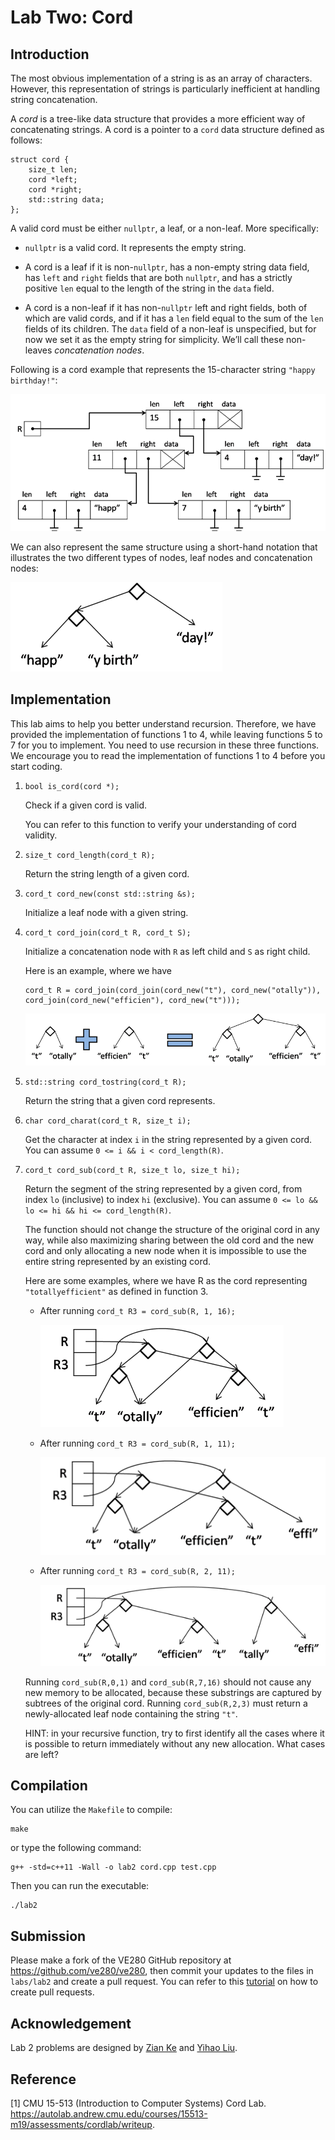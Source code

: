 # Lab Two: Cord

## Introduction

The most obvious implementation of a string is as an array of characters. However, this representation of strings is particularly inefficient at handling string concatenation.

A *cord* is a tree-like data structure that provides a more efficient way of concatenating strings. A cord is a pointer to a `cord` data structure defined as follows:

```
struct cord {
    size_t len;
    cord *left;
    cord *right;
    std::string data;
};
```

A valid cord must be either `nullptr`, a leaf, or a non-leaf. More specifically:

- `nullptr` is a valid cord. It represents the empty string.

- A cord is a leaf if it is non-`nullptr`, has a non-empty string data field, has `left` and `right` fields that are both `nullptr`, and has a strictly positive `len` equal to the length of the string in the `data` field.

- A cord is a non-leaf if it has non-`nullptr` left and right fields, both of which are valid cords, and if it has a `len` field equal to the sum of the `len` fields of its children. The `data` field of a non-leaf is unspecified, but for now we set it as the empty string for simplicity. We’ll call these non-leaves *concatenation nodes*.

Following is a cord example that represents the 15-character string `"happy birthday!"`:

![1](images/img1.png)

We can also represent the same structure using a short-hand notation that illustrates the two different types of nodes, leaf nodes and concatenation nodes:

![2](images/img2.png)

## Implementation

This lab aims to help you better understand recursion. Therefore, we have provided the implementation of functions 1 to 4, while leaving functions 5 to 7 for you to implement. You need to use recursion in these three functions. We encourage you to read the implementation of functions 1 to 4 before you start coding.

1. `bool is_cord(cord *);`

   Check if a given cord is valid. 
   
   You can refer to this function to verify your understanding of cord validity.

2. `size_t cord_length(cord_t R);`
   
   Return the string length of a given cord.

3. `cord_t cord_new(const std::string &s);`

   Initialize a leaf node with a given string.
   
4. `cord_t cord_join(cord_t R, cord_t S);`

   Initialize a concatenation node with `R` as left child and `S` as right child.
   
   Here is an example, where we have 
   
   ```
   cord_t R = cord_join(cord_join(cord_new("t"), cord_new("otally")), cord_join(cord_new("efficien"), cord_new("t")));
   ```
   
   ![3](images/img3.png)
   
5. `std::string cord_tostring(cord_t R);`

   Return the string that a given cord represents.
   
6. `char cord_charat(cord_t R, size_t i);`

   Get the character at index `i` in the string represented by a given cord. You can assume `0 <= i && i < cord_length(R)`.
   
7. `cord_t cord_sub(cord_t R, size_t lo, size_t hi);`

   Return the segment of the string represented by a given cord, from index `lo` (inclusive) to index `hi` (exclusive). You can assume `0 <= lo && lo <= hi && hi <= cord_length(R)`.
   
   The function should not change the structure of the original cord in any way, while also maximizing sharing between the old cord and the new cord and only allocating a new node when it is impossible to use the entire string represented by an existing cord.
   
   Here are some examples, where we have R as the cord representing `"totallyefficient"` as defined in function 3.
   
   - After running `cord_t R3 = cord_sub(R, 1, 16);`

     ![4](images/img4.png)

   - After running `cord_t R3 = cord_sub(R, 1, 11);`

     ![5](images/img5.png)

   - After running `cord_t R3 = cord_sub(R, 2, 11);`

     ![6](images/img6.png)

   Running `cord_sub(R,0,1)` and `cord_sub(R,7,16)` should not cause any new memory to be allocated, because these substrings are captured by subtrees of the original cord. Running `cord_sub(R,2,3)` must return a newly-allocated leaf node containing the string `"t"`.
   
   HINT: in your recursive function, try to first identify all the cases where it is possible to return immediately without any new allocation. What cases are left?



## Compilation

You can utilize the `Makefile` to compile:

```
make
```

or type the following command:

```
g++ -std=c++11 -Wall -o lab2 cord.cpp test.cpp
```

Then you can run the executable:

```
./lab2
```


## Submission
Please make a fork of the VE280 GitHub repository at <https://github.com/ve280/ve280>, then commit your updates to the files in `labs/lab2` and create a pull request. You can refer to this [tutorial](https://github.com/ve280/tutorials/blob/master/github_introduction.md#4-contribute-to-a-public-repository) on how to create pull requests.


## Acknowledgement
Lab 2 problems are designed by [Zian Ke](https://github.com/zianke) and [Yihao Liu](https://github.com/tc-imba).


## Reference

[1] CMU 15-513 (Introduction to Computer Systems) Cord Lab. <https://autolab.andrew.cmu.edu/courses/15513-m19/assessments/cordlab/writeup>.
